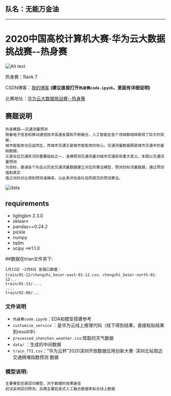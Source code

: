 ## 队名：无能万金油

------------------------------------
# 2020中国高校计算机大赛·华为云大数据挑战赛--热身赛
![Alt text](https://github.com/UestcWisely/2020HUAWEI-big-data-challenge/blob/master/picture/image.png)

热身赛：Rank 7

CSDN博客：[我的博客](https://blog.csdn.net/qq_26593695/article/details/106497958)
 **(建议直接打开`热身赛code.ipynb`，里面有详细说明)**
 
 比赛地址：[华为云大数据挑战赛--热身赛](https://competition.huaweicloud.com/information/1000037843/introduction)
## 赛题说明
```text
热身赛题——交通流量预测
随着电子信息和移动通信技术高速发展和不断融合，人工智能在各个领域都相继取得了巨大的突破，
城市智能体也应运而生，而城市交通又是城市智能体的核心。交通流量数据既是城市交通中的基础数据，
又是反应交通状况的重要指标之一，准确预测交通流量对城市交通具有重大意义。本题以交通流量预测
为目标，邀请各个队伍以历史交通流量数据建立对应的算法模型，预测目标流量数据，通过预测值和真实
值之间的对比得到预测准确率，以此来评估各队伍所提交的预测算法。
```
![data](https://github.com/UestcWisely/2020HUAWEI-big-data-challenge/blob/master/picture/%E5%86%B2%E5%AD%90%E5%AB%81%E5%85%88.png)
## requirements 
* lightgbm  2.3.0  
* sklearn
* pandas==0.24.2
* pickle
* numpy
* tqdm
* scipy  ==>1.1.0

##数据在trian文件夹下:
```text
1月12日 ~2月8日 各路口数据：
train/01-12/chongzhi_beier-east-01-12.csv、chongzhi_beier-north-01-12...
train/01-13/....
....
train/02-08/...
```
### 文件说明
* `热身赛code.ipynb`：EDA和模型搭建参考
* `customize_service` ：是华为云线上推理代码（线下得到结果，直接粘贴结果到result中）
* `processed_shenzhen_weather.csv`:爬取的天气数据
* `data/` ：生成的中间数据
* `train_TTI.csv`：“华为云杯”2020深圳开放数据应用创新大赛 ·深圳北站周边交通拥堵指数预测
数据

### 模型说明:
```text
主要模型还是回归模型，对于数据的效果最佳
初试采用回归预测，后期主要启发式人工融合数据来拟合线上数据

```





